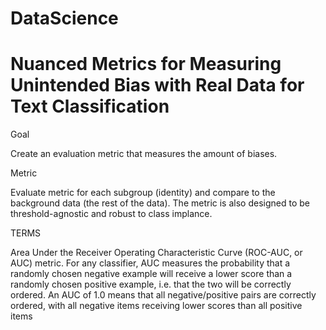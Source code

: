 # DataScience

# Nuanced Metrics for Measuring Unintended Bias with Real Data for Text Classification

Goal

Create an evaluation metric that measures the amount of biases.

Metric

Evaluate metric for each subgroup (identity) and compare to the background data (the rest of the data).  The metric is also designed to be  threshold-agnostic and robust to class implance.

TERMS

Area Under the Receiver Operating Characteristic Curve (ROC-AUC, or AUC) metric. For any classifier, AUC measures the probability that a randomly chosen negative example will receive a lower score than a randomly chosen positive example, i.e. that the two will be correctly ordered. An AUC of 1.0 means that all negative/positive pairs are correctly ordered, with all negative items receiving lower scores than all positive items
